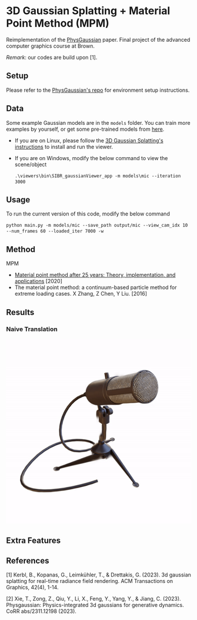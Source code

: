 # 3D Gaussian Splatting + Material Point Method (MPM)
Reimplementation of the [PhysGaussian](https://xpandora.github.io/PhysGaussian/) paper. Final project of the advanced computer graphics course at Brown. 

*Remark*: our codes are build upon [1].

## Setup
Please refer to the [PhysGaussian's repo](https://xpandora.github.io/PhysGaussian/) for environment setup instructions.

## Data
Some example Gaussian models are in the  `models` folder. You can train more examples by yourself, or get some pre-trained models from [here](https://github.com/graphdeco-inria/gaussian-splatting).

- If you are on Linux, please follow the [3D Gaussian Splatting's instructions](https://github.com/graphdeco-inria/gaussian-splatting) to install and run the viewer.

- If you are on Windows, modify the below command to view the scene/object
    ```
    .\viewers\bin\SIBR_gaussianViewer_app -m models\mic --iteration 3000
    ```

## Usage
To run the current version of this code, modify the below command
```
python main.py -m models/mic --save_path output/mic --view_cam_idx 10 --num_frames 60 --loaded_iter 7000 -w 
```

## Method
MPM
- [Material point method after 25 years: Theory, implementation, and applications](https://www.sciencedirect.com/science/article/abs/pii/S0065215619300146) [2020]
- The material point method: a continuum-based particle method for extreme loading cases. X Zhang, Z Chen, Y Liu. [2016]
## Results

### Naive Translation
![naive-translation](output/mic/simulated.gif)

## Extra Features

## References
[1] Kerbl, B., Kopanas, G., Leimkühler, T., & Drettakis, G. (2023). 3d gaussian splatting for real-time radiance field rendering. ACM Transactions on Graphics, 42(4), 1-14.

[2] Xie, T., Zong, Z., Qiu, Y., Li, X., Feng, Y., Yang, Y., & Jiang, C. (2023). Physgaussian: Physics-integrated 3d gaussians for generative dynamics. CoRR abs/2311.12198 (2023).
